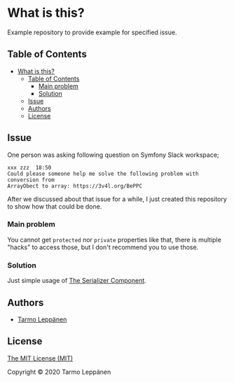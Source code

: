 # What is this?

Example repository to provide example for specified issue.

## Table of Contents

* [What is this?](#what-is-this)
  * [Table of Contents](#table-of-contents)
    * [Main problem](#main-problem)
    * [Solution](#solution)
  * [Issue](#issue)
  * [Authors](#authors)
  * [License](#license)

## Issue

One person was asking following question on Symfony Slack workspace;

```
xxx zzz  18:50
Could please someone help me solve the following problem with conversion from 
ArrayObect to array: https://3v4l.org/BePPC
```

After we discussed about that issue for a while, I just created this repository
to show how that could be done.

### Main problem

You cannot get `protected` nor `private` properties like that, there is multiple
"hacks" to access those, but I don't recommend you to use those.

### Solution

Just simple usage of [The Serializer Component](https://symfony.com/doc/current/components/serializer.html).

## Authors

* [Tarmo Leppänen](https://github.com/tarlepp)

## License

[The MIT License (MIT)](LICENSE)

Copyright © 2020 Tarmo Leppänen
